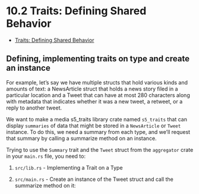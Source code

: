 # 10.2 Traits: Defining Shared Behavior

-   [Traits: Defining Shared Behavior](https://doc.rust-lang.org/book/ch10-02-traits.html)

## Defining, implementing traits on type and create an instance

For example, let’s say we have multiple structs that hold various kinds and amounts of text: a NewsArticle struct that holds a news story filed in a particular location and a Tweet that can have at most 280 characters along with metadata that indicates whether it was a new tweet, a retweet, or a reply to another tweet.

We want to make a media s5_traits library crate named `s5_traits` that can display `summaries` of data that might be stored in a `NewsArticle` or `Tweet` instance. To do this, we need a summary from each type, and we’ll request that summary by calling a summarize method on an instance.

Trying to use the `Summary` trait and the `Tweet` struct from the `aggregator` crate in your `main.rs` file, you need to: 

1.  `src/lib.rs` - Implementing a Trait on a Type

2.  `src/main.rs` - Create an instance of the Tweet struct and call the summarize method on it:




